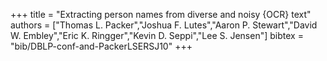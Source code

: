 +++
title =  "Extracting person names from diverse and noisy {OCR} text"
authors = ["Thomas L. Packer","Joshua F. Lutes","Aaron P. Stewart","David W. Embley","Eric K. Ringger","Kevin D. Seppi","Lee S. Jensen"]
bibtex = "bib/DBLP-conf-and-PackerLSERSJ10"
+++
